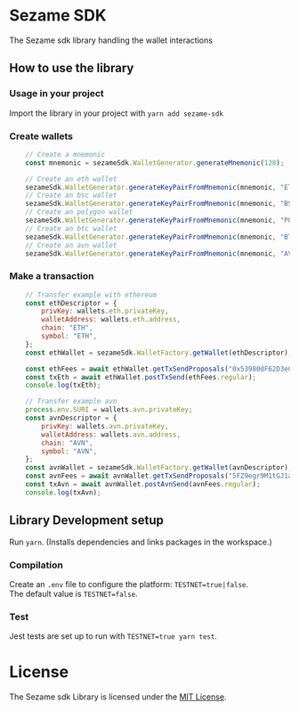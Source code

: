# Sezame SDK
The Sezame sdk library handling the wallet interactions
## How to use the library

### Usage in your project
Import the library in your project with `yarn add sezame-sdk`

### Create wallets

```javascript
    // Create a mnemonic
    const mnemonic = sezameSdk.WalletGenerator.generateMnemonic(128);

    // Create an eth wallet
    sezameSdk.WalletGenerator.generateKeyPairFromMnemonic(mnemonic, "ETH", 0);
    // Create an bsc wallet
    sezameSdk.WalletGenerator.generateKeyPairFromMnemonic(mnemonic, "BSC", 0);
    // Create an polygon wallet
    sezameSdk.WalletGenerator.generateKeyPairFromMnemonic(mnemonic, "POLYGON", 0);
    // Create an btc wallet
    sezameSdk.WalletGenerator.generateKeyPairFromMnemonic(mnemonic, "BTC", 0);
    // Create an avn wallet
    sezameSdk.WalletGenerator.generateKeyPairFromMnemonic(mnemonic, "AVN", 0);


```

### Make a transaction

```javascript
    // Transfer example with ethereum
    const ethDescriptor = {
        privKey: wallets.eth.privateKey,
        walletAddress: wallets.eth.address,
        chain: "ETH",
        symbol: "ETH",
    };
    const ethWallet = sezameSdk.WalletFactory.getWallet(ethDescriptor);

    const ethFees = await ethWallet.getTxSendProposals("0x53980dF62D3eCAdc564d9B929e2aeD8514180e8b", 0.01);
    const txEth = await ethWallet.postTxSend(ethFees.regular);
    console.log(txEth);

    // Transfer example avn
    process.env.SURI = wallets.avn.privateKey;
    const avnDescriptor = {
        privKey: wallets.avn.privateKey,
        walletAddress: wallets.avn.address,
        chain: "AVN",
        symbol: "AVN",
    };
    const avnWallet = sezameSdk.WalletFactory.getWallet(avnDescriptor);
    const avnFees = await avnWallet.getTxSendProposals("5FZ9egr9M1tGJ1aEUWG6TPkoko8j7cX2TwtchcFmaMWZzMVU", 1);
    const txAvn = await avnWallet.postAvnSend(avnFees.regular);
    console.log(txAvn);
```

## Library Development setup
Run `yarn`. (Installs dependencies and links packages in the workspace.)

### Compilation
Create an `.env` file to configure the platform: `TESTNET=true|false`.  
The default value is `TESTNET=false`.

### Test
Jest tests are set up to run with `TESTNET=true yarn test`. 

# License

The Sezame sdk Library is licensed under the [MIT License](LICENSE).
